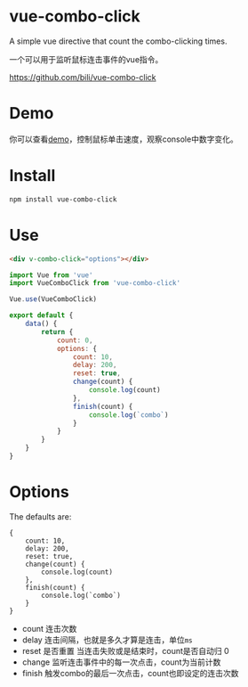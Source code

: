 # vue-combo-click
A simple vue directive that count the combo-clicking times.

一个可以用于监听鼠标连击事件的vue指令。

<https://github.com/bili/vue-combo-click>

# Demo
你可以查看[demo](https://codesandbox.io/embed/r743jn0ojn)，控制鼠标单击速度，观察console中数字变化。

# Install
``` bash
npm install vue-combo-click
```

# Use
``` html
<div v-combo-click="options"></div>
```

``` javascript
import Vue from 'vue'
import VueComboClick from 'vue-combo-click'

Vue.use(VueComboClick)

export default {
    data() {
        return {
            count: 0,
            options: {
                count: 10,
                delay: 200,
                reset: true,
                change(count) {
                    console.log(count)
                },
                finish(count) {
                    console.log(`combo`)
                }
            }
        }
    }
}
```

# Options
The defaults are: 
```
{
    count: 10,
    delay: 200,
    reset: true,
    change(count) {
        console.log(count)
    },
    finish(count) {
        console.log(`combo`)
    }
}
```
* count
  连击次数
* delay
  连击间隔，也就是多久才算是连击，单位`ms`
* reset
  是否重置
  当连击失败或是结束时，count是否自动归 0
* change
  监听连击事件中的每一次点击，count为当前计数
* finish
  触发combo的最后一次点击，count也即设定的连击次数